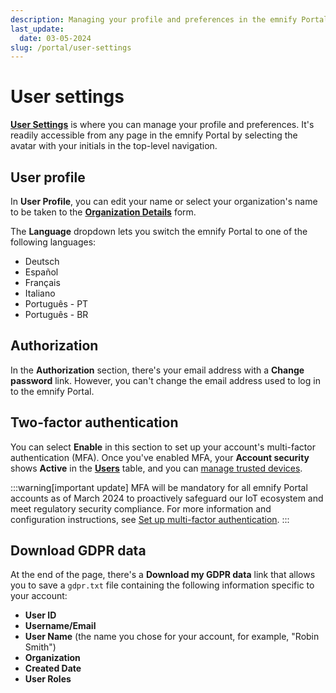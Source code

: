 ```yaml
---
description: Managing your profile and preferences in the emnify Portal
last_update: 
  date: 03-05-2024
slug: /portal/user-settings
---
```


# User settings

[**User Settings**](https://portal.emnify.com/user-settings) is where you can manage your profile and preferences.
It's readily accessible from any page in the emnify Portal by selecting the avatar with your initials in the top-level navigation.

## User profile

In **User Profile**, you can edit your name or select your organization's name to be taken to the [**Organization Details**](https://portal.emnify.com/organisation-settings/details) form.

The **Language** dropdown lets you switch the emnify Portal to one of the following languages:

- Deutsch
- Español
- Français
- Italiano
- Português - PT
- Português - BR

## Authorization

In the **Authorization** section, there's your email address with a **Change password** link.
However, you can't change the email address used to log in to the emnify Portal.

## Two-factor authentication

You can select **Enable** in this section to set up your account's multi-factor authentication (MFA).
Once you've enabled MFA, your **Account security** shows **Active** in the [**Users**](https://portal.emnify.com/organisation-settings/users) table, and you can [manage trusted devices](/how-tos/multi-factor-authentication#manage-trusted-devices).

:::warning[important update]
MFA will be mandatory for all emnify Portal accounts as of March 2024 to proactively safeguard our IoT ecosystem and meet regulatory security compliance.
For more information and configuration instructions, see [Set up multi-factor authentication](/how-tos/multi-factor-authentication).
:::

## Download GDPR data

At the end of the page, there's a **Download my GDPR data** link that allows you to save a `gdpr.txt` file containing the following information specific to your account:

- **User ID**
- **Username/Email**
- **User Name** (the name you chose for your account, for example, "Robin Smith")
- **Organization**
- **Created Date** 
- **User Roles**
